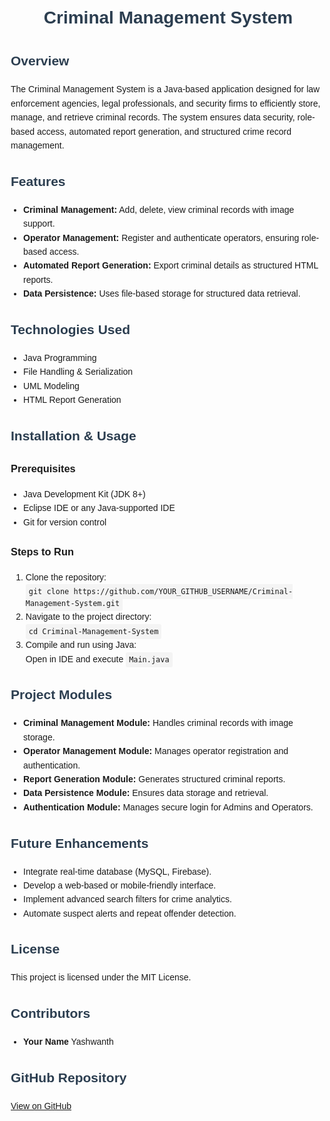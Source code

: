 
<!DOCTYPE html>
<html lang="en">
<head>
    <meta charset="UTF-8">
    <meta name="viewport" content="width=device-width, initial-scale=1.0">
    <title>Criminal Management System - README</title>
    <style>
        body { font-family: Arial, sans-serif; line-height: 1.6; margin: 20px; }
        h1, h2 { color: #2c3e50; }
        h1 { text-align: center; }
        ul { padding-left: 20px; }
        .section { margin-bottom: 20px; }
        code { background-color: #f4f4f4; padding: 5px; border-radius: 3px; }
    </style>
</head>
<body>

<h1>Criminal Management System</h1>

<div class="section">
    <h2>Overview</h2>
    <p>The Criminal Management System is a Java-based application designed for law enforcement agencies, legal professionals, and security firms to efficiently store, manage, and retrieve criminal records.
        The system ensures data security, role-based access, automated report generation, and structured crime record management.</p>
</div>

<div class="section">
    <h2>Features</h2>
    <ul>
        <li><strong>Criminal Management:</strong> Add, delete, view criminal records with image support.</li>
        <li><strong>Operator Management:</strong> Register and authenticate operators, ensuring role-based access.</li>
        <li><strong>Automated Report Generation:</strong> Export criminal details as structured HTML reports.</li>
        <li><strong>Data Persistence:</strong> Uses file-based storage for structured data retrieval.</li>
    </ul>
</div>

<div class="section">
    <h2>Technologies Used</h2>
    <ul>
        <li>Java Programming</li>
        <li>File Handling & Serialization</li>
        <li>UML Modeling</li>
        <li>HTML Report Generation</li>
    </ul>
</div>

<div class="section">
    <h2>Installation & Usage</h2>
    <h3>Prerequisites</h3>
    <ul>
        <li>Java Development Kit (JDK 8+)</li>
        <li>Eclipse IDE or any Java-supported IDE</li>
        <li>Git for version control</li>
    </ul>
    <h3>Steps to Run</h3>
    <ol>
        <li>Clone the repository:<br>
            <code>git clone https://github.com/YOUR_GITHUB_USERNAME/Criminal-Management-System.git</code></li>
        <li>Navigate to the project directory:<br>
            <code>cd Criminal-Management-System</code></li>
        <li>Compile and run using Java:<br>
            Open in IDE and execute <code>Main.java</code></li>
    </ol>
</div>

<div class="section">
    <h2>Project Modules</h2>
    <ul>
        <li><strong>Criminal Management Module:</strong> Handles criminal records with image storage.</li>
        <li><strong>Operator Management Module:</strong> Manages operator registration and authentication.</li>
        <li><strong>Report Generation Module:</strong> Generates structured criminal reports.</li>
        <li><strong>Data Persistence Module:</strong> Ensures data storage and retrieval.</li>
        <li><strong>Authentication Module:</strong> Manages secure login for Admins and Operators.</li>
    </ul>
</div>

<div class="section">
    <h2>Future Enhancements</h2>
    <ul>
        <li>Integrate real-time database (MySQL, Firebase).</li>
        <li>Develop a web-based or mobile-friendly interface.</li>
        <li>Implement advanced search filters for crime analytics.</li>
        <li>Automate suspect alerts and repeat offender detection.</li>
    </ul>
</div>

<div class="section">
    <h2>License</h2>
    <p>This project is licensed under the MIT License.</p>
</div>

<div class="section">
    <h2>Contributors</h2>
    <ul>
        <li><strong>Your Name</strong> Yashwanth</li>
    </ul>
</div>

<div class="section">
    <h2>GitHub Repository</h2>
    <p><a href="" target="_blank">View on GitHub</a></p>
</div>

</body>
</html>
